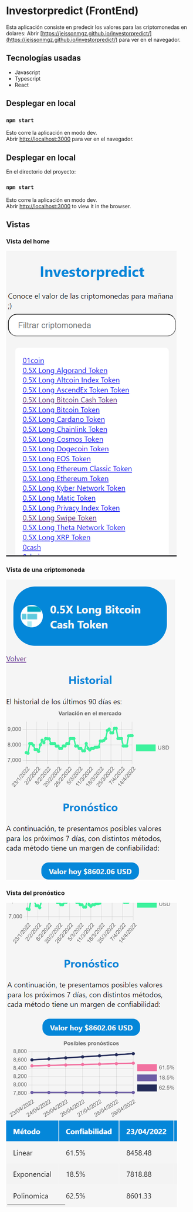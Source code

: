# Investorpredict (FrontEnd)
Esta aplicación consiste en predecir los valores para las criptomonedas en dolares:
Abrir [https://jeissonmgz.github.io/investorpredict/](https://jeissonmgz.github.io/investorpredict/) para ver en el navegador.
## Tecnologías usadas
- Javascript
- Typescript
- React

## Desplegar en local
### `npm start`

Esto corre la aplicación en modo dev.\
Abrir [http://localhost:3000](http://localhost:3000) para ver en el navegador.

## Desplegar en local

En el directorio del proyecto:

### `npm start`

Esto corre la aplicación en modo dev.\
Abrir [http://localhost:3000](http://localhost:3000) to view it in the browser.


## Vistas

### **Vista del home**	
![Vista del menu](https://github.com/jeissonmgz/investorpredict/blob/main/static/img/home.png)

### **Vista de una criptomoneda**	
![Vista de una criptomoneda](https://github.com/jeissonmgz/investorpredict/blob/main/static/img/ver_cripto.png)

### **Vista del pronóstico**
![Vista del pronóstico](https://github.com/jeissonmgz/investorpredict/blob/main/static/img/ver_pronostico.png)
